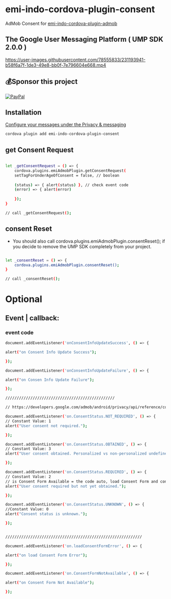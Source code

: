 # emi-indo-cordova-plugin-consent
 AdMob Consent for [emi-indo-cordova-plugin-admob](https://github.com/EMI-INDO/emi-indo-cordova-plugin-admob)
 
## The Google User Messaging Platform ( UMP SDK 2.0.0 )




https://user-images.githubusercontent.com/78555833/231193941-b58f6a7f-1de3-49e8-bb0f-7e796604e668.mp4


## 💰Sponsor this project
  [![PayPal](https://img.shields.io/badge/PayPal-00457C?style=for-the-badge&logo=paypal&logoColor=white)](https://paypal.me/emiindo)  

## Installation

[Configure your messages under the Privacy & messaging](https://support.google.com/admob/answer/10107561)



```sh
cordova plugin add emi-indo-cordova-plugin-consent
```

## get Consent Request

```sh

let _getConsentRequest = () => {
    cordova.plugins.emiAdmobPlugin.getConsentRequest(
    setTagForUnderAgeOfConsent = false, // boolean
   
    (status) => { alert(status) }, // check event code
    (error) => { alert(error)
    
    });
}

// call _getConsentRequest();

```



## consent Reset

- You should also call cordova.plugins.emiAdmobPlugin.consentReset(); if you decide to remove the UMP SDK completely from your project.

```sh

let _consentReset = () => {
    cordova.plugins.emiAdmobPlugin.consentReset();
}

// call _consentReset();

```

# Optional
## Event | callback:
### event code

```sh
document.addEventListener('onConsentInfoUpdateSuccess', () => {

alert("on Consent Info Update Success");

});

document.addEventListener('onConsentInfoUpdateFailure', () => {

alert("on Consen Info Update Failure");

});

////////////////////////////////////////////////

// https://developers.google.com/admob/android/privacy/api/reference/com/google/android/ump/ConsentInformation.ConsentStatus

document.addEventListener('on.ConsentStatus.NOT_REQUIRED', () => {
// Constant Value: 1
alert("User consent not required.");

});

document.addEventListener('on.ConsentStatus.OBTAINED', () => {
// Constant Value: 3
alert("User consent obtained. Personalized vs non-personalized undefined.");

});

document.addEventListener('on.ConsentStatus.REQUIRED', () => {
// Constant Value: 2
// is Consent Form Available = the code auto, load Consent Form and consent Form show.
alert("User consent required but not yet obtained.");

});

document.addEventListener('on.ConsentStatus.UNKNOWN', () => {
//Constant Value: 0
alert("Consent status is unknown.");

});


////////////////////////////////////////////////////////////

document.addEventListener('on.loadConsentFormError', () => {

alert("on load Consent Form Error");

});

document.addEventListener('on.ConsentFormNotAvailable', () => {

alert("on Consent Form Not Available");

});







```



